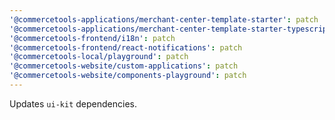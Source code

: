 ```yaml
---
'@commercetools-applications/merchant-center-template-starter': patch
'@commercetools-applications/merchant-center-template-starter-typescript': patch
'@commercetools-frontend/i18n': patch
'@commercetools-frontend/react-notifications': patch
'@commercetools-local/playground': patch
'@commercetools-website/custom-applications': patch
'@commercetools-website/components-playground': patch
---
```


Updates `ui-kit` dependencies.
